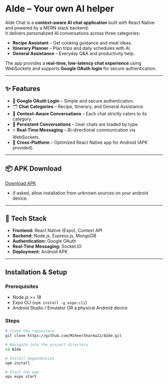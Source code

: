 # AIde – Your own AI helper

AIde Chat is a **context-aware AI chat application** built with React Native and powered by a MERN stack backend.  
It delivers personalized AI conversations across three categories:

- **Recipe Assistant** – Get cooking guidance and meal ideas.
- **Itinerary Planner** – Plan trips and daily schedules with AI.
- **General Assistance** – Everyday Q&A and productivity help.

The app provides a **real-time, low-latency chat experience** using WebSockets and supports **Google OAuth login** for secure authentication.

---

## ✨ Features

- 🔐 **Google OAuth Login** – Simple and secure authentication.
- 🗂️ **Chat Categories** – Recipe, Itinerary, and General Assistance.
- 📜 **Context-Aware Conversations** – Each chat strictly caters to its category.
- 💾 **Persistent Conversations** – User chats are loaded by type.
- ⚡ **Real-Time Messaging** – Bi-directional communication via WebSockets.
- 📱 **Cross-Platform** – Optimized React Native app for Android (APK provided).

---

<!-- ## 📸 Screenshots   -->

<!-- --- -->

## 📦 APK Download

[Download APK](https://github.com/MiheerSharma22/AIde/releases/download/v1.0.0/aide-v1.0.apk)

- if asked, allow installation from unknown sources on your android device.

---

## 🚀 Tech Stack

- **Frontend:** React Native (Expo), Context API
- **Backend:** Node.js, Express.js, MongoDB
- **Authentication:** Google OAuth
- **Real-Time Messaging:** Socket.IO
- **Deployment:** Android APK

---

## Installation & Setup

### Prerequisites

- Node.js >= 18
- Expo CLI (`npm install -g expo-cli`)
- Android Studio / Emulator OR a physical Android device

### Steps

```bash
# Clone the repository
git clone https://github.com/MiheerSharma22/AIde.git

# Navigate into the project directory
cd AIde

# Install dependencies
npm install

# Start the app
npx expo start
```
